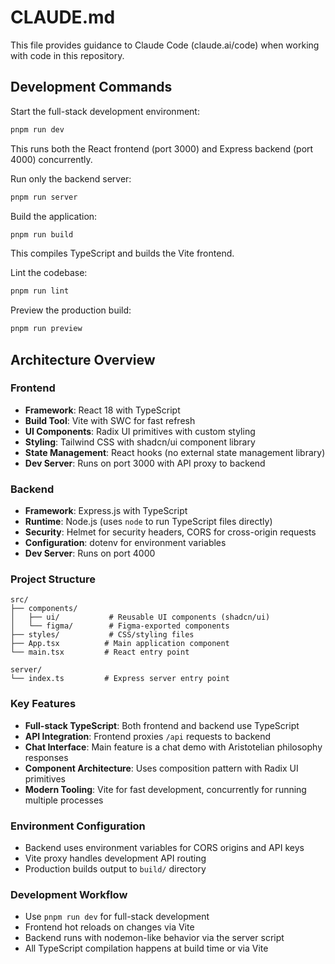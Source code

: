 # CLAUDE.md

This file provides guidance to Claude Code (claude.ai/code) when working with code in this repository.

## Development Commands

Start the full-stack development environment:
```bash
pnpm run dev
```
This runs both the React frontend (port 3000) and Express backend (port 4000) concurrently.

Run only the backend server:
```bash
pnpm run server
```

Build the application:
```bash
pnpm run build
```
This compiles TypeScript and builds the Vite frontend.

Lint the codebase:
```bash
pnpm run lint
```

Preview the production build:
```bash
pnpm run preview
```

## Architecture Overview

### Frontend
- **Framework**: React 18 with TypeScript
- **Build Tool**: Vite with SWC for fast refresh
- **UI Components**: Radix UI primitives with custom styling
- **Styling**: Tailwind CSS with shadcn/ui component library
- **State Management**: React hooks (no external state management library)
- **Dev Server**: Runs on port 3000 with API proxy to backend

### Backend
- **Framework**: Express.js with TypeScript
- **Runtime**: Node.js (uses `node` to run TypeScript files directly)
- **Security**: Helmet for security headers, CORS for cross-origin requests
- **Configuration**: dotenv for environment variables
- **Dev Server**: Runs on port 4000

### Project Structure
```
src/
├── components/
│   ├── ui/           # Reusable UI components (shadcn/ui)
│   └── figma/        # Figma-exported components
├── styles/           # CSS/styling files
├── App.tsx          # Main application component
└── main.tsx         # React entry point

server/
└── index.ts         # Express server entry point
```

### Key Features
- **Full-stack TypeScript**: Both frontend and backend use TypeScript
- **API Integration**: Frontend proxies `/api` requests to backend
- **Chat Interface**: Main feature is a chat demo with Aristotelian philosophy responses
- **Component Architecture**: Uses composition pattern with Radix UI primitives
- **Modern Tooling**: Vite for fast development, concurrently for running multiple processes

### Environment Configuration
- Backend uses environment variables for CORS origins and API keys
- Vite proxy handles development API routing
- Production builds output to `build/` directory

### Development Workflow
- Use `pnpm run dev` for full-stack development
- Frontend hot reloads on changes via Vite
- Backend runs with nodemon-like behavior via the server script
- All TypeScript compilation happens at build time or via Vite